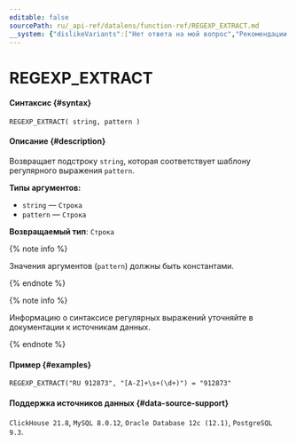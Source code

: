 ```yaml
---
editable: false
sourcePath: ru/_api-ref/datalens/function-ref/REGEXP_EXTRACT.md
__system: {"dislikeVariants":["Нет ответа на мой вопрос","Рекомендации не помогли","Содержание не соответствует заголовку","Другое"]}
---
```


# REGEXP_EXTRACT



#### Синтаксис {#syntax}


```
REGEXP_EXTRACT( string, pattern )
```

#### Описание {#description}
Возвращает подстроку `string`, которая соответствует шаблону регулярного выражения `pattern`.

**Типы аргументов:**
- `string` — `Строка`
- `pattern` — `Строка`


**Возвращаемый тип**: `Строка`

{% note info %}

Значения аргументов (`pattern`) должны быть константами.

{% endnote %}

{% note info %}

Информацию о синтаксисе регулярных выражений уточняйте в документации к источникам данных.

{% endnote %}


#### Пример {#examples}

```
REGEXP_EXTRACT("RU 912873", "[A-Z]+\s+(\d+)") = "912873"
```


#### Поддержка источников данных {#data-source-support}

`ClickHouse 21.8`, `MySQL 8.0.12`, `Oracle Database 12c (12.1)`, `PostgreSQL 9.3`.
